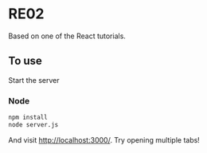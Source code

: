 # RE02

Based on one of the React tutorials.

## To use

Start the server

### Node

```sh
npm install
node server.js
```

And visit <http://localhost:3000/>. Try opening multiple tabs!
